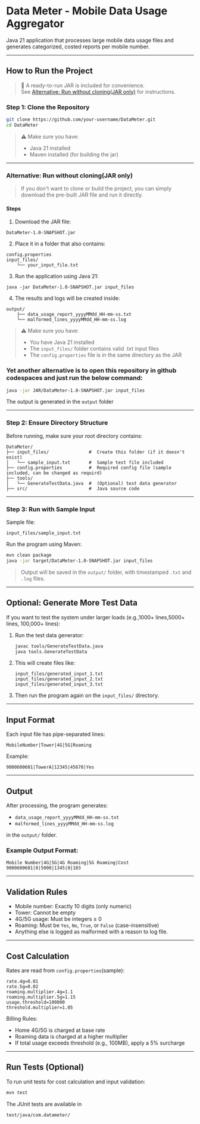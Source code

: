 # Data Meter - Mobile Data Usage Aggregator

Java 21 application that processes large mobile data usage files and generates categorized, costed reports per mobile number.

---

##  How to Run the Project

> 📁 A ready-to-run JAR is included for convenience.  
> See [Alternative: Run without cloning(JAR only)](#alternative-run-without-cloning-jar-only
) for instructions.


###  Step 1: Clone the Repository

```bash
git clone https://github.com/your-username/DataMeter.git
cd DataMeter
```

> ⚠️ Make sure you have:
>
> * Java 21 installed
> * Maven installed (for building the jar)

---

### Alternative: Run without cloning(JAR only)
> If you don't want to clone or build the project, you can simply download the pre-built JAR file and run it directly.

#### Steps
1. Download the JAR file:
```
DataMeter-1.0-SNAPSHOT.jar
```
2. Place it in a folder that also contains:
```
config.properties
input_files/
    └── your_input_file.txt
```
3. Run the application using Java 21:
```
java -jar DataMeter-1.0-SNAPSHOT.jar input_files
```
4. The results and logs will be created inside:
```
output/
    ├── data_usage_report_yyyyMMdd_HH-mm-ss.txt
    └── malformed_lines_yyyyMMdd_HH-mm-ss.log
```
> ⚠️ Make sure you have:
>  * You have Java 21 installed
>  * The ```input_files/``` folder contains valid .txt input files
>  * The ```config.properties``` file is in the same directory as the JAR

### Yet another alternative is to open this repository in github codespaces and just run the below command:

```bash
java -jar JAR/DataMeter-1.0-SNAPSHOT.jar input_files
```
The output is generated in the ```output``` folder

---


###  Step 2: Ensure Directory Structure

Before running, make sure your root directory contains:

```
DataMeter/
├── input_files/               #  Create this folder (if it doesn't exist)
│   └── sample_input.txt       #  Sample test file included
├── config.properties          #  Required config file (sample included, can be changed as requird)
├── tools/
│   └── GenerateTestData.java  #  (Optional) test data generator
├── src/                       #  Java source code
```

---

###  Step 3: Run with Sample Input

Sample file:

```
input_files/sample_input.txt
```

Run the program using Maven:

```bash
mvn clean package
java -jar target/DataMeter-1.0-SNAPSHOT.jar input_files
```

> Output will be saved in the `output/` folder, with timestamped `.txt` and `.log` files.

---

## Optional: Generate More Test Data

If you want to test the system under larger loads (e.g.,1000+ lines,5000+ lines, 100,000+ lines):

1. Run the test data generator:

   ```bash
   javac tools/GenerateTestData.java
   java tools.GenerateTestData
   ```

2. This will create files like:

   ```
   input_files/generated_input_1.txt
   input_files/generated_input_2.txt
   input_files/generated_input_3.txt
   ```

3. Then run the program again on the `input_files/` directory.

---

##  Input Format

Each input file has pipe-separated lines:

```
MobileNumber|Tower|4G|5G|Roaming
```

Example:

```
9000600601|TowerA|12345|45678|Yes
```

---

##  Output

After processing, the program generates:

*  `data_usage_report_yyyyMMdd_HH-mm-ss.txt`
*  `malformed_lines_yyyyMMdd_HH-mm-ss.log`

in the `output/` folder.

### Example Output Format:

```
Mobile Number|4G|5G|4G Roaming|5G Roaming|Cost
9000600601|0|5000|1345|0|103
```

---

##  Validation Rules

*  Mobile number: Exactly 10 digits (only numeric)
*  Tower: Cannot be empty
*  4G/5G usage: Must be integers ≥ 0
*  Roaming: Must be `Yes`, `No`, `True`, or `False` (case-insensitive)
*  Anything else is logged as malformed with a reason to log file.

---

##  Cost Calculation

Rates are read from `config.properties`(sample):

```properties
rate.4g=0.01
rate.5g=0.02
roaming.multiplier.4g=1.1
roaming.multiplier.5g=1.15
usage.threshold=100000
threshold.multiplier=1.05
```

Billing Rules:

* Home 4G/5G is charged at base rate
* Roaming data is charged at a higher multiplier
* If total usage exceeds threshold (e.g., 100MB), apply a 5% surcharge

---

## Run Tests (Optional)

To run unit tests for cost calculation and input validation:

```bash
mvn test
```
The JUnit tests are available in
```
test/java/com.datameter/
```


